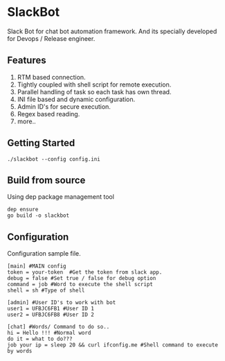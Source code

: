 # SlackBot
Slack Bot for chat bot automation framework. And its specially developed for Devops / Release engineer.

## Features
1) RTM based connection.
2) Tightly coupled with shell script for remote execution.
3) Parallel handling of task so each task has own thread.
4) INI file based and dynamic configuration.
5) Admin ID's for secure execution.
6) Regex based reading.
7) more..

## Getting Started
```
./slackbot --config config.ini
```

## Build from source
Using dep package management tool
```
dep ensure
go build -o slackbot
```

## Configuration
Configuration sample file.
```
[main] #MAIN config
token = your-token  #Get the token from slack app.
debug = false #Set true / false for debug option
command = job #Word to execute the shell script
shell = sh #Type of shell

[admin] #User ID's to work with bot
user1 = UFBJC6FB1 #User ID 1
user2 = UFBJC6FB8 #User ID 2

[chat] #Words/ Command to do so..
hi = Hello !!! #Normal word
do it = what to do???  
job your ip = sleep 20 && curl ifconfig.me #Shell command to execute by words
```
